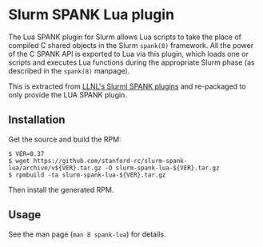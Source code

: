 # Slurm SPANK Lua plugin

The Lua SPANK plugin for Slurm allows Lua scripts to take the place of compiled C shared objects in the Slurm `spank(8)` framework. All the power of the C SPANK API is exported to Lua via this plugin, which loads one or scripts and executes Lua functions during the appropriate Slurm phase (as described in the `spank(8)` manpage).

This is extracted from [LLNL's Slurml SPANK plugins](https://github.com/grondo/slurm-spank-plugins) and re-packaged to only provide the LUA SPANK plugin.


## Installation

Get the source and build the RPM:

```
$ VER=0.37
$ wget https://github.com/stanford-rc/slurm-spank-lua/archive/v${VER}.tar.gz -O slurm-spank-lua-${VER}.tar.gz
$ rpmbuild -ta slurm-spank-lua-${VER}.tar.gz
```

Then install the generated RPM.


## Usage 

See the man page (`man 8 spank-lua`) for details.
